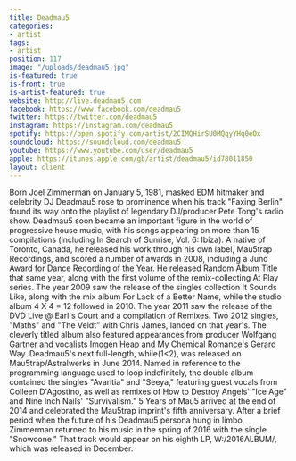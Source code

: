 ```yaml
---
title: Deadmau5
categories:
- artist
tags:
- artist
position: 117
image: "/uploads/deadmau5.jpg"
is-featured: true
is-front: true
is-artist-featured: true
website: http://live.deadmau5.com
facebook: https://www.facebook.com/deadmau5
twitter: https://twitter.com/deadmau5
instagram: https://instagram.com/deadmau5
spotify: https://open.spotify.com/artist/2CIMQHirSU0MQqyYHq0eOx
soundcloud: https://soundcloud.com/deadmau5
youtube: https://www.youtube.com/user/deadmau5
apple: https://itunes.apple.com/gb/artist/deadmau5/id78011850
layout: client
---
```


Born Joel Zimmerman on January 5, 1981, masked EDM hitmaker and celebrity DJ Deadmau5 rose to prominence when his track "Faxing Berlin" found its way onto the playlist of legendary DJ/producer Pete Tong's radio show. Deadmau5 soon became an important figure in the world of progressive house music, with his songs appearing on more than 15 compilations (including In Search of Sunrise, Vol. 6: Ibiza). A native of Toronto, Canada, he released his work through his own label, Mau5trap Recordings, and scored a number of awards in 2008, including a Juno Award for Dance Recording of the Year. He released Random Album Title that same year, along with the first volume of the remix-collecting At Play series. The year 2009 saw the release of the singles collection It Sounds Like, along with the mix album For Lack of a Better Name, while the studio album 4 X 4 = 12 followed in 2010. The year 2011 saw the release of the DVD Live @ Earl's Court and a compilation of Remixes. Two 2012 singles, "Maths" and "The Veldt" with Chris James, landed on that year's. The cleverly titled album also featured appearances from producer Wolfgang Gartner and vocalists Imogen Heap and My Chemical Romance's Gerard Way. Deadmau5's next full-length, while(1<2), was released on Mau5trap/Astralwerks in June 2014. Named in reference to the programming language used to loop indefinitely, the double album contained the singles "Avaritia" and "Seeya," featuring guest vocals from Colleen D'Agostino, as well as remixes of How to Destroy Angels' "Ice Age" and Nine Inch Nails' "Survivalism." 5 Years of Mau5 arrived at the end of 2014 and celebrated the Mau5trap imprint's fifth anniversary. After a brief period when the future of his Deadmau5 persona hung in limbo, Zimmerman returned to his music in the spring of 2016 with the single "Snowcone." That track would appear on his eighth LP, W:/2016ALBUM/, which was released in December.